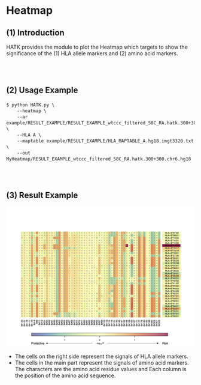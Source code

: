 # Heatmap

## (1) Introduction

HATK provides the module to plot the Heatmap which targets to show the significance of the (1) HLA allele markers and (2) amino acid markers.

<br>
<br>

## (2) Usage Example

```
$ python HATK.py \
    --heatmap \
    --ar example/RESULT_EXAMPLE/RESULT_EXAMPLE_wtccc_filtered_58C_RA.hatk.300+300.chr6.hg18.assoc.logistic \
    --HLA A \
    --maptable example/RESULT_EXAMPLE/HLA_MAPTABLE_A.hg18.imgt3320.txt \
    --out MyHeatmap/RESULT_EXAMPLE_wtccc_filtered_58C_RA.hatk.300+300.chr6.hg18
```


<br>
<br>

## (3) Result Example
![Heatmap_example](img/README_5-2_Heatmap_example.png)

- The cells on the right side represent the signals of HLA allele markers.
- The cells in the main part represent the signals of amino acid markers. The characters are the amino acid residue values and Each column is the position of the amino acid sequence.